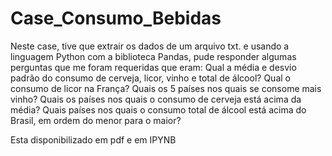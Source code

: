 # Case_Consumo_Bebidas
Neste case, tive que extrair os dados de um arquivo txt. e usando a linguagem Python com a biblioteca Pandas, pude responder algumas perguntas que me foram requeridas que eram:  Qual a média e desvio padrão do consumo de cerveja, licor, vinho e total de álcool? Qual o consumo de licor na França? Quais os 5 países nos quais se consome mais vinho? Quais os países nos quais o consumo de cerveja está acima da média? Quais países nos quais o consumo total de álcool está acima do Brasil, em ordem do menor para o maior?

Esta disponibilizado em pdf e em IPYNB

